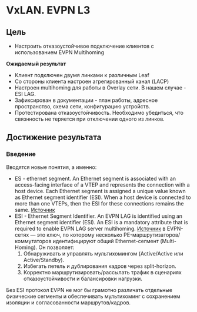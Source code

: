 # VxLAN. EVPN L3

## Цель
* Настроить отказоустойчивое подключение клиентов с использованием EVPN Multihoming

**Ожидаемый результат**
* Клиент подключен двумя линками к различным Leaf
* Со стороны клиента настроен агрегированный канал (LACP)
* Настроен multihoming для работы в Overlay сети. В нашем случае - ESI LAG.
* Зафиксирован в документации - план работы, адресное пространство, схема сети, конфигурацию устройств.
* Протестирована отказоустойчивость. Необходимо убедиться, что связнность не теряется при отключении одного из линков.

## Достижение результата
### Введение

Вводятся новые понятия, а именно:

* ES - ethernet segment. An Ethernet segment is associated with an access-facing interface of a VTEP and represents the connection
  with a host device. Each Ethernet segment is assigned a unique value known as Ethernet segment identifier
  (ESI). When a host device is connected to more than one VTEPs, then the ESI for these connections remains
  the same. [Источник](https://www.juniper.net/documentation/us/en/software/nce/evpn-lag-multihoming-guide/topics/concept/evpn-lag-guide-introduction.html)
* ESI - Ethernet Segment Identifier. An EVPN LAG is identified using an Ethernet segment identifier (ESI). An ESI is a mandatory attribute that is required to enable EVPN LAG server multihoming. [Источник](https://www.juniper.net/documentation/us/en/software/nce/evpn-lag-multihoming-guide/topics/task/evpn-lag-guide-esi-types-lacp.html)
  в EVPN-сетях — это ключ, по которому несколько PE-маршрутизаторов/коммутаторов идентифицируют общий Ethernet-сегмент (Multi-Homing). Он позволяет:
  1. Обнаруживать и управлять мультихомингом (Active/Active или Active/Standby).
  2. Избегать петель и дублирования кадров через split-horizon.
  3. Корректно маршрутизировать/рассылать трафик в сценариях отказоустойчивости и балансировки нагрузки.

Без ESI протокол EVPN не мог бы грамотно различать отдельные физические сегменты и обеспечивать мультихоминг с сохранением изоляции и согласованности маршрутов/кадров.